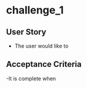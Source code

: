 # challenge_1

## User Story

- The user would like to


## Acceptance Criteria

-It is complete when